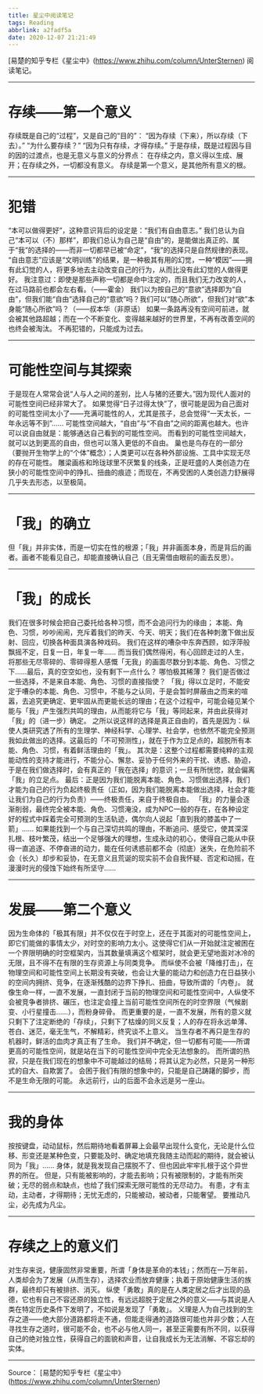 ```yaml
---
title: 星尘中阅读笔记
tags: Reading
abbrlink: a2fadf5a
date: 2020-12-07 21:21:49
---
```

[易楚的知乎专栏《星尘中》(https://www.zhihu.com/column/UnterSternen) 阅读笔记。
*****
# 存续——第一个意义
存续既是自己的“过程”，又是自己的“目的”：
“因为存续（下来），所以存续（下去）。”
“为什么要存续？”
“因为只有存续，才得存续。”
于是存续，既是过程因与目的因的过渡点，也是无意义与意义的分界点：
在存续之内，意义得以生成、展开；在存续之外，一切都没有意义。
存续是第一个意义，是其他所有意义的根。
*****
# 犯错
“本可以做得更好”，这种意识背后的设定是：“我们有自由意志。”
我们总认为自己“本可以（不）那样”，即我们总认为自己是“自由”的，是能做出真正的、属于“我”的选择的——而非一切都早已被“命定”，“我”的选择只是自然规律的表现。
“自由意志”应该是“文明训练”的结果，是一种极其有用的幻觉，一种“模因”——拥有此幻觉的人，将更多地去主动改变自己的行为，从而比没有此幻觉的人做得更好。
我注意过：即使是那些声称一切都是命中注定的，而且我们无力改变的人，在过马路前也都会左右看。（——霍金）
我们以为按自己的“意欲”选择即为“自由”，但我们能“自由”选择自己的“意欲”吗？我们可以“随心所欲”，但我们对“欲”本身能“随心所欲”吗？（——叔本华（非原话）
如果一条路再没有空间可前进，就会被其他路超越；而在一个不断变化、变得越来越好的世界里，不再有改善空间的也终会被淘汰。
不再犯错的，只能成为过去。
*****
# 可能性空间与其探索
于是现在人常常会说“人与人之间的差别，比人与猪的还要大。”因为现代人面对的可能性空间已经非常大了。
如果觉得“日子过得太快”了，很可能是因为自己面对的可能性空间太小了——充满可能性的人，尤其是孩子，总会觉得“一天太长，一年永远等不到”……
可能性空间越大，“自由”与“不自由”之间的距离也越大。也许可以说自由就是：能够通达自己看到的可能性空间。
而看到的可能性空间越大，就可以达到更高的自由，但也可以落入更低的不自由。
巢也是鸟存在的一部分（要抛开生物学上的“个体”概念）；人类更可以在各种外部设施、工具中实现无尽的存在可能性。
雕梁画栋和玲珑球里不厌繁复的线条，正是旺盛的人类创造力在狭小的可能性空间中的挣扎、扭曲的痕迹；而现在，不再受困的人类创造力舒展得几乎失去形态，以至极简。
*****
# 「我」的确立
但「我」并非实体，而是一切实在性的根源；「我」并非画面本身，而是背后的画者。画者不能看见自己，却能直接确认自己（且无需借由眼前的画去反思）。
*****
# 「我」的成长
我们在很多时候会把自己委托给各种习惯，而不会追问行为的缘由；
本能、角色、习惯，吵吵闹闹，充斥着我们的昨天、今天、明天；我们在各种刺激下做出反射、回应，切换各种面具演各种戏码。
我们在这样的嘈杂中东奔西顾，如浮萍般飘摇不定，日复一日，年复一年……
而当我们偶然得闲，有心回顾走过的人生，将那些无尽零碎的、零碎得惹人感慨「无我」的画面尽数分到本能、角色、习惯之下……最后，真的空空如也，没有剩下一点什么？
哪怕极其稀薄？
我们是否做过一些选择，不是来自本能、角色、习惯的直接指使？
「我」得以立足时，不能安定于嘈杂的本能、角色、习惯中，不能与之认同，于是会暂时屏蔽由之而来的喧嚣，去追究更确定、更牢固从而更能长远的理由；在这个过程中，可能会碰见某个能与「我」产生强烈共鸣的理由，从而能将它与「我」等同起来，并由此获得对「我」的（进一步）确定。
之所以说这样的选择是真正自由的，首先是因为：纵使人类研究透了所有的生理学、神经科学、心理学、社会学，也依然不能完全预测我如此做出的选择。这最后的「不可预测性」，就在于作为立足点的，超脱所有本能、角色、习惯，有着鲜活理由的「我」。
其次是：这整个过程都需要纯粹的主观能动性的支持才能进行，不能分心、懈怠、妥协于任何外来的干扰、诱惑、胁迫，于是在我们做选择时，会有真正的「我在选择」的意识；一旦有所恍惚，就会偏离「我」的立足点。
最后：正是因为我们能脱离本能、角色、习惯做出选择，我们才能为自己的行为负起终极责任（正如，因为我们能脱离本能做出选择，社会才能让我们为自己的行为负责）——终极责任，来自于终极自由。
「我」的力量会逐渐削弱，最终完全被本能、角色、习惯淹没，成为NPC一般的存在，在各种设定好的程式中踩着完全可预测的生活轨迹，偶尔向人说起「直到我的膝盖中了一箭」……
如果能找到一个与自己深切共鸣的理由，不断追问、感受它，使其深深扎根、枝叶繁茂，结出一个足够强大的理想，生成永动的初心，使得自己能从中获得一直追逐、不停奋进的动力，能在任何诱惑前都不会（彻底）迷失，在危险前不会（长久）却步和妥协，在无意义且荒诞的现实前不会自我怀疑、否定和动摇，在漫漫时光的侵蚀下始终有所坚守……
*****
# 发展——第二个意义
因为生命体的「极其有限」并不仅仅在于时空上，还在于其面对的可能性空间上，即它们能做的事情太少，对时空的影响力太小。这使得它们从一开始就注定被困在一个界限明确的时空框架内，当其数量填满这个框架时，就会更无望地面对冰冷的无限，且不得不在有限的生存资源上与同类竞争。
而纵使不会被「降维打击」，在物理空间和可能性空间上长期没有突破，也会让大量的能动力和创造力在日益狭小的空间内拥挤、竞争，在逐渐残酷的边界下挣扎、扭曲，导致所谓的「内卷」。
就像生命一样，一直不发展，一直封闭于当前的物理空间和可能性空间中，人纵使不会被竞争者排挤、碾压，也注定会撞上当前可能性空间所在的时空界限（气候剧变、小行星撞击……），而粉身碎骨。
而更重要的是，一直不发展，所有的意义就只剩下了注定断绝的「存续」，只剩下了枯燥的同义反复；人的存在将永远单薄、苍白、迷茫，毫无生气，不解精彩，终究谈不上意义。
当生存者不再只是生存的机器时，鲜活的血肉才真正有了生命。
我们并不确定，但一切都有可能——所谓更高的可能性空间，就是站在当下的可能性空间中完全无法想象的。
而所谓的热寂，只是在我们现在的想象中不可能越过的结局；将其认定为必然，只是另一种形式的自大、自欺罢了。
会困于我们有限的想象中的，只能是自己踌躇的脚步，而不是生命无限的可能。
永远前行，山的后面不会永远是另一座山。
*****
# 我的身体
按按键盘，动动鼠标，然后期待地看着屏幕上会最早出现什么变化，无论是什么位移、形变还是某种色变，只要能及时、确定地填充我随主动而起的期待，就会被认同为「我」……
身体，就是我发现自己摆脱不了、但也因此牢牢扎根于这个异世界的所在。
但是，只有能被影响的，才能去影响；只有被限制的，才能有所突破；无尽的弱点和缺点，也给了我们探索无限可能性的无尽动力。
有患，才有主动，主动者，才得期待；无忧无虑的，只能被动，被动者，只能奢望。
要推动凡尘，必先成为凡尘。
*****
# 存续之上的意义们
对生存来说，健康固然非常重要，所谓「身体是革命的本钱」；然而在一万年前，人类却会为了发展（从而生存），选择农业而放弃健康；执着于原始健康生活的族群，最终却只有被排挤、消灭。
纵使「勇敢」真的是在人类定居之后才出现的品德，它也有自己不容还原的独立性，有远远超脱于定居之外的意义——与其说是人类在特定历史条件下发明了，不如说是发现了「勇敢」。
义理是人为自己找到的生存之道——绝大部分道路都将走不通，但能走得通的道路很可能也并非少数；人在寻找生存之道时，很可能不会，也不必与他人同一，甚至正需要有所不同，以获得自己的绝对独立性，获得自己的面貌和声音，让自我成长为无法消解、不容忘却的实体。
*****
Source： [易楚的知乎专栏《星尘中》(https://www.zhihu.com/column/UnterSternen)


